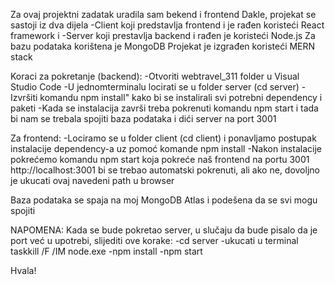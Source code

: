 Za ovaj projektni zadatak uradila sam bekend i frontend
Dakle, projekat se sastoji iz dva dijela
-Client koji predstavlja frontend i je rađen koristeći React framework i
-Server koji prestavlja backend i rađen je koristeći Node.js
Za bazu podataka korištena je MongoDB
Projekat je izgrađen koristeći MERN stack

Koraci za pokretanje (backend):
-Otvoriti webtravel_311 folder u Visual Studio Code
-U jednomterminalu locirati se u folder server (cd server)
-Izvršiti komandu npm install" kako bi se instalirali svi potrebni dependency i paketi
-Kada se instalacija završi treba pokrenuti komandu npm start i tada bi nam se trebala spojiti baza podataka i dići server na port 3001

Za frontend:
-Lociramo se u folder client (cd client) i ponavljamo postupak instalacije dependency-a uz pomoć komande npm install
-Nakon instalacije pokrećemo komandu npm start koja pokreće naš frontend na portu 3001
http://localhost:3001 bi se trebao automatski pokrenuti, ali ako ne, dovoljno je ukucati ovaj navedeni path u browser

Baza podataka se spaja na moj MongoDB Atlas i podešena da se svi mogu spojiti 

NAPOMENA:
Kada se bude pokretao server, u slučaju da bude pisalo da je port već u upotrebi, slijediti ove korake:
-cd server
-ukucati u terminal taskkill /F /IM node.exe
-npm install
-npm start

Hvala!

